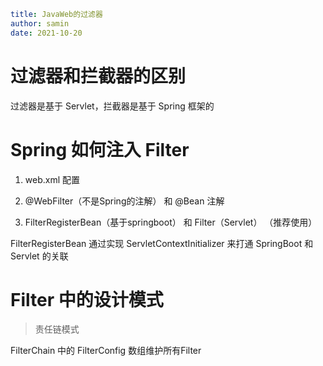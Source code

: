 ```yaml
title: JavaWeb的过滤器
author: samin
date: 2021-10-20
```

# 过滤器和拦截器的区别

过滤器是基于 Servlet，拦截器是基于 Spring 框架的

# Spring 如何注入 Filter

1. web.xml 配置

2. @WebFilter（不是Spring的注解） 和 @Bean 注解

3. FilterRegisterBean（基于springboot） 和 Filter（Servlet） （推荐使用）

FilterRegisterBean 通过实现 ServletContextInitializer 来打通 SpringBoot 和 Servlet 的关联

# Filter 中的设计模式

> 责任链模式

FilterChain 中的 FilterConfig 数组维护所有Filter


